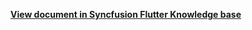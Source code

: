 **[View document in Syncfusion Flutter Knowledge base](https://www.syncfusion.com/kb/12632/how-to-create-weekly-recurrence-appointments-in-wpf-scheduler-calendar)**

